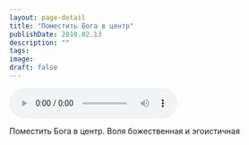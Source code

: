 ```yaml
---
layout: page-detail
title: "Поместить Бога в центр"
publishDate: 2010.02.13
description: ""
tags:
image:
draft: false
---
```


<audio title="2010.02.13 - Поместить Бога в центр.mp3" src="https://filer-api.advayta.org/v1.0/public/files/74207" controls=""></audio>

 Поместить Бога в центр. Воля божественная и эгоистичная 

  
